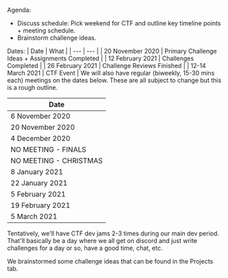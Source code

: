 Agenda:
* Discuss schedule: Pick weekend for CTF and outline key timeline points + meeting schedule.
* Brainstorm challenge ideas.

Dates:
| Date | What |
| --- | --- |
| 20 November 2020 | Primary Challenge Ideas + Assignments Completed |
| 12 February 2021 | Challenges Completed |
| 26 February 2021 | Challenge Reviews Finished |
| 12-14 March 2021 | CTF Event |
We will also have regular (biweekly, 15-30 mins each) meetings on the dates below. These are all subject to change but this is a rough outline.

| Date |
| --- |
| 6 November 2020 |
| 20 November 2020 |
| 4 December 2020 |
| NO MEETING - FINALS |
| NO MEETING - CHRISTMAS |
| 8 January 2021 |
| 22 January 2021 |
| 5 February 2021 |
| 19 February 2021 |
| 5 March 2021 |

Tentatively, we'll have CTF dev jams 2-3 times during our main dev period. That'll basically be a day where we all get on discord and just write challenges for a day or so, have a good time, chat, etc.

We brainstormed some challenge ideas that can be found in the Projects tab.
